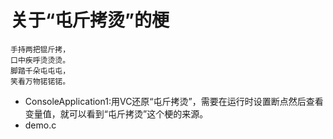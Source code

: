 # 关于“屯斤拷烫”的梗

```
手持两把锟斤拷，
口中疾呼烫烫烫。
脚踏千朵屯屯屯，
笑看万物锘锘锘。
```

- ConsoleApplication1:用VC还原“屯斤拷烫”，需要在运行时设置断点然后查看变量值，就可以看到“屯斤拷烫”这个梗的来源。
- demo.c